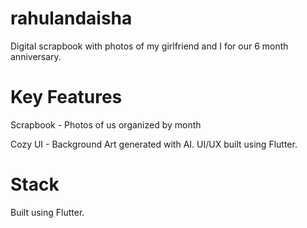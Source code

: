 # rahulandaisha
Digital scrapbook with photos of my girlfriend and I for our 6 month anniversary. 

# Key Features
Scrapbook - Photos of us organized by month 

Cozy UI - Background Art generated with AI. UI/UX built using Flutter. 

# Stack
Built using Flutter. 

